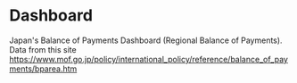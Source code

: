 # Dashboard
Japan's Balance of Payments Dashboard (Regional Balance of Payments).
Data from this site https://www.mof.go.jp/policy/international_policy/reference/balance_of_payments/bparea.htm
